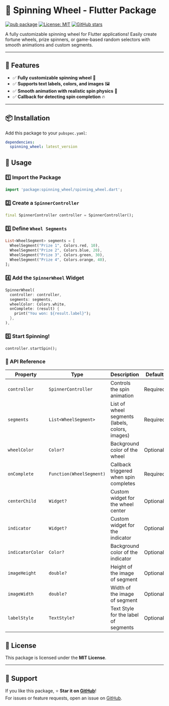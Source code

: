 # 🎡 Spinning Wheel - Flutter Package

[![pub package](https://img.shields.io/pub/v/spinning_wheel.svg)](https://pub.dev/packages/spinning_wheel) [![License: MIT](https://img.shields.io/badge/license-MIT-blue.svg)](https://opensource.org/licenses/MIT) [![GitHub stars](https://img.shields.io/github/stars/nitesh695/spinning_wheel?style=social)](https://github.com/nitesh695/spinning_wheel)

A fully customizable spinning wheel for Flutter applications! Easily create fortune wheels, prize spinners, or game-based random selectors with smooth animations and custom segments.

---

## 🌟 Features

- ✅ **Fully customizable spinning wheel** 🎨
- ✅ **Supports text labels, colors, and images** 🖼️
- ✅ **Smooth animation with realistic spin physics** 🎯
- ✅ **Callback for detecting spin completion** 🔥

---

## 📦 Installation

Add this package to your `pubspec.yaml`:

```yaml
dependencies:
  spinning_wheel: latest_version
 ```

## 🔧 Usage

### 1️⃣ Import the Package

```dart
import 'package:spinning_wheel/spinning_wheel.dart';
```

### 2️⃣ Create a `SpinnerController`

```dart
final SpinnerController controller = SpinnerController();
```

### 3️⃣ Define `Wheel Segments`

```dart
List<WheelSegment> segments = [
  WheelSegment("Prize 1", Colors.red, 10),
  WheelSegment("Prize 2", Colors.blue, 20),
  WheelSegment("Prize 3", Colors.green, 30),
  WheelSegment("Prize 4", Colors.orange, 40),
];
```

### 4️⃣ Add the `SpinnerWheel` Widget

```dart
SpinnerWheel(
  controller: controller,
  segments: segments,
  wheelColor: Colors.white,
  onComplete: (result) {
    print("You won: ${result.label}");
  },
),
```

### 5️⃣ Start Spinning!

```dart
controller.startSpin();
```

### 📜 API Reference

| Property            | Type                     | Description                                     | Default    |
|---------------------|--------------------------|-------------------------------------------------|------------|
| `controller`        | `SpinnerController`      | Controls the spin animation                     | Required   |
| `segments`          | `List<WheelSegment>`     | List of wheel segments (labels, colors, images) | Required   |
| `wheelColor`        | `Color?`                 | Background color of the wheel                   | Optional   |
| `onComplete`        | `Function(WheelSegment)` | Callback triggered when spin completes          | Required   |
| `centerChild`       | `Widget?`                | Custom widget for the wheel center              | Optional   |
| `indicator`         | `Widget?`                | Custom widget for the indicator                 | Optional   |
| `indicatorColor`    | `Color?`                 | Background color of the indicator               | Optional   |
| `imageHeight`       | `double?`                | Height of the image of segment                  | Optional   |
| `imageWidth`        | `double?`                | Width of the image of segment                   | Optional   |
| `labelStyle`        | `TextStyle?`             | Text Style for the label of segments            | Optional   |


## 📄 License

This package is licensed under the **MIT License**.

---

## 🙏 Support

If you like this package, ⭐ **Star it on [GitHub](https://github.com/nitesh695/spinning_wheel)**!  
For issues or feature requests, open an issue on [GitHub](https://github.com/nitesh695/spinning_wheel/issues).
